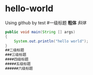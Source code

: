 # hello-world
Using github by test
#一级标题
**粗体**
*斜体*
```JAVA
public void main(String [] args)
{
	System.out.println("hello world");
}
##二级标题
###三级标题
####四级标题
#####五级标题
######六级标题
